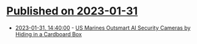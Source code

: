 # [Published on 2023-01-31](index.md)

* [2023-01-31, 14:40:00](https://news.slashdot.org/story/23/01/31/1259256/us-marines-outsmart-ai-security-cameras-by-hiding-in-a-cardboard-box?utm_source=rss1.0mainlinkanon&utm_medium=feed) - [US Marines Outsmart AI Security Cameras by Hiding in a Cardboard Box](https://news.slashdot.org/story/23/01/31/1259256/us-marines-outsmart-ai-security-cameras-by-hiding-in-a-cardboard-box?utm_source=rss1.0mainlinkanon&utm_medium=feed)
